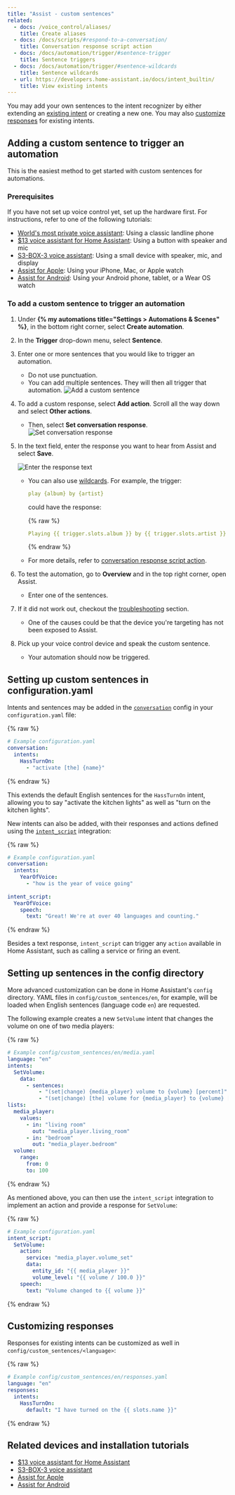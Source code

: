 ```yaml
---
title: "Assist - custom sentences"
related:
  - docs: /voice_control/aliases/
    title: Create aliases
  - docs: /docs/scripts/#respond-to-a-conversation/
    title: Conversation response script action
  - docs: /docs/automation/trigger/#sentence-trigger
    title: Sentence triggers
  - docs: /docs/automation/trigger/#sentence-wildcards
    title: Sentence wildcards
  - url: https://developers.home-assistant.io/docs/intent_builtin/
    title: View existing intents
---
```


You may add your own sentences to the intent recognizer by either extending an [existing intent](https://developers.home-assistant.io/docs/intent_builtin/) or creating a new one. You may also [customize responses](#customizing-responses) for existing intents.

## Adding a custom sentence to trigger an automation

This is the easiest method to get started with custom sentences for automations.

### Prerequisites

If you have not set up voice control yet, set up the hardware first. For instructions, refer to one of the following tutorials:

- [World's most private voice assistant](/voice_control/worlds-most-private-voice-assistant/): Using a classic landline phone
- [$13 voice assistant for Home Assistant](/voice_control/thirteen-usd-voice-remote/): Using a button with speaker and mic
- [S3-BOX-3 voice assistant](/voice_control/s3_box_voice_assistant/): Using a small device with speaker, mic, and display
- [Assist for Apple](/voice_control/apple/): Using your iPhone, Mac, or Apple watch
- [Assist for Android](/voice_control/android/): Using your Android phone, tablet, or a Wear OS watch

### To add a custom sentence to trigger an automation

1. Under **{% my automations title="Settings > Automations & Scenes" %}**, in the bottom right corner, select **Create automation**.
2. In the **Trigger** drop-down menu, select **Sentence**.
3. Enter one or more sentences that you would like to trigger an automation.
   - Do not use punctuation.
   - You can add multiple sentences. They will then all trigger that automation.
   ![Add a custom sentence](/images/assist/sentence_trigger_01.png)
4. To add a custom response, select **Add action**. Scroll all the way down and select **Other actions**.
   - Then, select **Set conversation response**.
     ![Set conversation response](/images/assist/assist_set-conversation-response.png)
5. In the text field, enter the response you want to hear from Assist and select **Save**.

   ![Enter the response text](/images/assist/assist_set-conversation-response_02.png)  

   - You can also use [wildcards](/docs/automation/trigger/#sentence-wildcards). For example, the trigger:

      ```yaml
      play {album} by {artist}
      ```

      could have the response:

      {% raw %}

      ```yaml
      Playing {{ trigger.slots.album }} by {{ trigger.slots.artist }}
      ```

      {% endraw %}

   - For more details, refer to [conversation response script action](/docs/scripts/#respond-to-a-conversation).
 
6. To test the automation, go to **Overview** and in the top right corner, open Assist.
   - Enter one of the sentences.
7. If it did not work out, checkout the [troubleshooting](/voice_control/troubleshooting/) section.
   - One of the causes could be that the device you're targeting has not been exposed to Assist.
8. Pick up your voice control device and speak the custom sentence.
   - Your automation should now be triggered.

## Setting up custom sentences in configuration.yaml

Intents and sentences may be added in the [`conversation`](/integrations/conversation/) config in your `configuration.yaml` file:

{% raw %}

```yaml
# Example configuration.yaml
conversation:
  intents:
    HassTurnOn:
      - "activate [the] {name}"
```

{% endraw %}

This extends the default English sentences for the `HassTurnOn` intent, allowing you to say "activate the kitchen lights" as well as "turn on the kitchen lights".

New intents can also be added, with their responses and actions defined using the [`intent_script`](/integrations/intent_script/) integration:

{% raw %}

```yaml
# Example configuration.yaml
conversation:
  intents:
    YearOfVoice:
      - "how is the year of voice going"
      
intent_script:
  YearOfVoice:
    speech:
      text: "Great! We're at over 40 languages and counting."
```

{% endraw %}

Besides a text response, `intent_script` can trigger any `action` available in Home Assistant, such as calling a service or firing an event.

## Setting up sentences in the config directory

More advanced customization can be done in Home Assistant's `config` directory. YAML files in `config/custom_sentences/en`, for example, will be loaded when English sentences (language code `en`) are requested.

The following example creates a new `SetVolume` intent that changes the volume on one of two media players:

{% raw %}

```yaml
# Example config/custom_sentences/en/media.yaml
language: "en"
intents:
  SetVolume:
    data:
      - sentences:
          - "(set|change) {media_player} volume to {volume} [percent]"
          - "(set|change) [the] volume for {media_player} to {volume} [percent]"
lists:
  media_player:
    values:
      - in: "living room"
        out: "media_player.living_room"
      - in: "bedroom"
        out: "media_player.bedroom"
  volume:
    range:
      from: 0
      to: 100
```

{% endraw %}

As mentioned above, you can then use the `intent_script` integration to implement an action and provide a response for `SetVolume`:

{% raw %}

```yaml
# Example configuration.yaml
intent_script:
  SetVolume:
    action:
      service: "media_player.volume_set"
      data:
        entity_id: "{{ media_player }}"
        volume_level: "{{ volume / 100.0 }}"
    speech:
      text: "Volume changed to {{ volume }}"
```

{% endraw %}

## Customizing responses

Responses for existing intents can be customized as well in `config/custom_sentences/<language>`:

{% raw %}

```yaml
# Example config/custom_sentences/en/responses.yaml
language: "en"
responses:
  intents:
    HassTurnOn:
      default: "I have turned on the {{ slots.name }}"
```

{% endraw %}

## Related devices and installation tutorials

- [$13 voice assistant for Home Assistant](/voice_control/thirteen-usd-voice-remote/)
- [S3-BOX-3 voice assistant](/voice_control/s3_box_voice_assistant/)
- [Assist for Apple](/voice_control/apple/)
- [Assist for Android](/voice_control/android/)